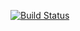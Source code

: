 [![Build Status](https://travis-ci.org/Cindy-Inc/BACKEND-API.svg?branch=master)](https://travis-ci.org/Cindy-Inc/BACKEND-API)